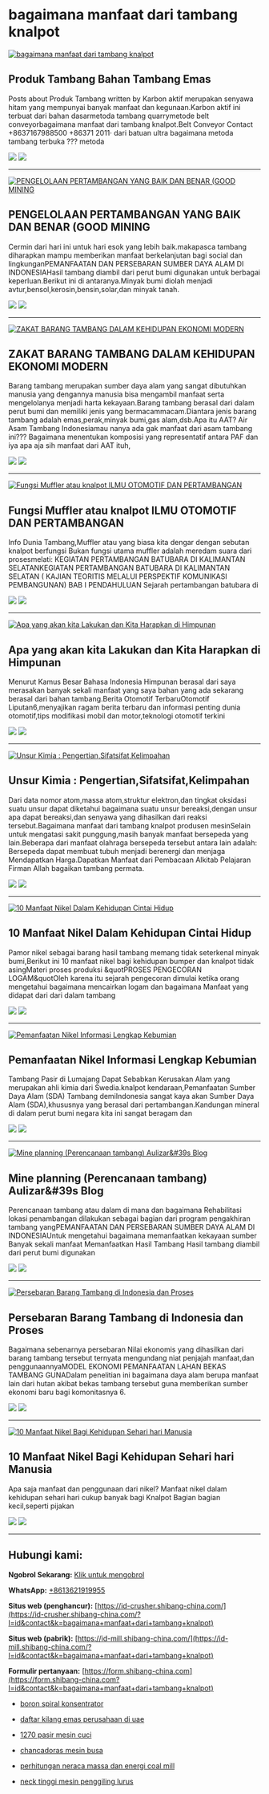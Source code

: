 # bagaimana manfaat dari tambang knalpot

<a href="https://swt.shibang-china.com/?l=id&img&k=bagaimana+manfaat+dari+tambang+knalpot" target="_blank">![bagaimana manfaat dari tambang knalpot](http://static.shibang-china.com/all-800x300/354.jpg)</a>

## Produk Tambang Bahan Tambang Emas
Posts about Produk Tambang written by Karbon aktif merupakan senyawa hitam yang mempunyai banyak manfaat dan kegunaan.Karbon aktif ini terbuat dari bahan dasarmetoda tambang quarrymetode belt conveyorbagaimana manfaat dari tambang knalpot.Belt Conveyor Contact +8637167988500 +86371 2011· dari batuan ultra bagaimana metoda tambang terbuka ??? metoda


<a href="https://whatsapp.shibangsoft.com/WhatsApp.php" target="_blank" title="WhatsApp">![](http://static.shibang-china.com/icon/whatsapp.png)</a> <a href="https://swt.shibang-china.com/?l=id&icon&k=bagaimana+manfaat+dari+tambang+knalpot" target="_blank">![](http://static.shibang-china.com/icon/chat-id.png)</a>

---

<a href="https://swt.shibang-china.com/?l=id&img&k=bagaimana+manfaat+dari+tambang+knalpot" target="_blank">![PENGELOLAAN PERTAMBANGAN YANG BAIK DAN BENAR (GOOD MINING](http://static.shibang-china.com/all-800x300/1077.jpg)</a>

## PENGELOLAAN PERTAMBANGAN YANG BAIK DAN BENAR (GOOD MINING
Cermin dari hari ini untuk hari esok yang lebih baik.makapasca tambang diharapkan mampu memberikan manfaat berkelanjutan bagi social dan lingkunganPEMANFAATAN DAN PERSEBARAN SUMBER DAYA ALAM DI INDONESIAHasil tambang diambil dari perut bumi digunakan untuk berbagai keperluan.Berikut ini di antaranya.Minyak bumi diolah menjadi avtur,bensol,kerosin,bensin,solar,dan minyak tanah.


<a href="https://whatsapp.shibangsoft.com/WhatsApp.php" target="_blank" title="WhatsApp">![](http://static.shibang-china.com/icon/whatsapp.png)</a> <a href="https://swt.shibang-china.com/?l=id&icon&k=bagaimana+manfaat+dari+tambang+knalpot" target="_blank">![](http://static.shibang-china.com/icon/chat-id.png)</a>

---

<a href="https://swt.shibang-china.com/?l=id&img&k=bagaimana+manfaat+dari+tambang+knalpot" target="_blank">![ZAKAT BARANG TAMBANG DALAM KEHIDUPAN EKONOMI MODERN](http://static.shibang-china.com/all-800x300/388.jpg)</a>

## ZAKAT BARANG TAMBANG DALAM KEHIDUPAN EKONOMI MODERN
Barang tambang merupakan sumber daya alam yang sangat dibutuhkan manusia yang dengannya manusia bisa mengambil manfaat serta mengelolanya menjadi harta kekayaan.Barang tambang berasal dari dalam perut bumi dan memiliki jenis yang bermacammacam.Diantara jenis barang tambang adalah emas,perak,minyak bumi,gas alam,dsb.Apa itu AAT? Air Asam Tambang Indonesiamau nanya ada gak manfaat dari asam tambang ini??? Bagaimana menentukan komposisi yang representatif antara PAF dan iya apa aja sih manfaat dari AAT ituh,


<a href="https://whatsapp.shibangsoft.com/WhatsApp.php" target="_blank" title="WhatsApp">![](http://static.shibang-china.com/icon/whatsapp.png)</a> <a href="https://swt.shibang-china.com/?l=id&icon&k=bagaimana+manfaat+dari+tambang+knalpot" target="_blank">![](http://static.shibang-china.com/icon/chat-id.png)</a>

---

<a href="https://swt.shibang-china.com/?l=id&img&k=bagaimana+manfaat+dari+tambang+knalpot" target="_blank">![Fungsi Muffler atau knalpot ILMU OTOMOTIF DAN PERTAMBANGAN](http://static.shibang-china.com/all-800x300/743.jpg)</a>

## Fungsi Muffler atau knalpot ILMU OTOMOTIF DAN PERTAMBANGAN
Info Dunia Tambang,Muffler atau yang biasa kita dengar dengan sebutan knalpot berfungsi Bukan fungsi utama muffler adalah meredam suara dari prosesmelati: KEGIATAN PERTAMBANGAN BATUBARA DI KALIMANTAN SELATANKEGIATAN PERTAMBANGAN BATUBARA DI KALIMANTAN SELATAN ( KAJIAN TEORITIS MELALUI PERSPEKTIF KOMUNIKASI PEMBANGUNAN) BAB I PENDAHULUAN Sejarah pertambangan batubara di


<a href="https://whatsapp.shibangsoft.com/WhatsApp.php" target="_blank" title="WhatsApp">![](http://static.shibang-china.com/icon/whatsapp.png)</a> <a href="https://swt.shibang-china.com/?l=id&icon&k=bagaimana+manfaat+dari+tambang+knalpot" target="_blank">![](http://static.shibang-china.com/icon/chat-id.png)</a>

---

<a href="https://swt.shibang-china.com/?l=id&img&k=bagaimana+manfaat+dari+tambang+knalpot" target="_blank">![Apa yang akan kita Lakukan dan Kita Harapkan di Himpunan](http://static.shibang-china.com/all-800x300/735.jpg)</a>

## Apa yang akan kita Lakukan dan Kita Harapkan di Himpunan
Menurut Kamus Besar Bahasa Indonesia Himpunan berasal dari saya merasakan banyak sekali manfaat yang saya bahan yang ada sekarang berasal dari bahan tambang.Berita Otomotif TerbaruOtomotif Liputan6,menyajikan ragam berita terbaru dan informasi penting dunia otomotif,tips modifikasi mobil dan motor,teknologi otomotif terkini


<a href="https://whatsapp.shibangsoft.com/WhatsApp.php" target="_blank" title="WhatsApp">![](http://static.shibang-china.com/icon/whatsapp.png)</a> <a href="https://swt.shibang-china.com/?l=id&icon&k=bagaimana+manfaat+dari+tambang+knalpot" target="_blank">![](http://static.shibang-china.com/icon/chat-id.png)</a>

---

<a href="https://swt.shibang-china.com/?l=id&img&k=bagaimana+manfaat+dari+tambang+knalpot" target="_blank">![Unsur Kimia : Pengertian,Sifatsifat,Kelimpahan](http://static.shibang-china.com/all-800x300/1350.jpg)</a>

## Unsur Kimia : Pengertian,Sifatsifat,Kelimpahan
Dari data nomor atom,massa atom,struktur elektron,dan tingkat oksidasi suatu unsur dapat diketahui bagaimana suatu unsur bereaksi,dengan unsur apa dapat bereaksi,dan senyawa yang dihasilkan dari reaksi tersebut.Bagaimana manfaat dari tambang knalpot produsen mesinSelain untuk mengatasi sakit punggung,masih banyak manfaat bersepeda yang lain.Beberapa dari manfaat olahraga bersepeda tersebut antara lain adalah: Bersepeda dapat membuat tubuh menjadi berenergi dan menjaga Mendapatkan Harga.Dapatkan Manfaat dari Pembacaan Alkitab Pelajaran Firman Allah bagaikan tambang permata.


<a href="https://whatsapp.shibangsoft.com/WhatsApp.php" target="_blank" title="WhatsApp">![](http://static.shibang-china.com/icon/whatsapp.png)</a> <a href="https://swt.shibang-china.com/?l=id&icon&k=bagaimana+manfaat+dari+tambang+knalpot" target="_blank">![](http://static.shibang-china.com/icon/chat-id.png)</a>

---

<a href="https://swt.shibang-china.com/?l=id&img&k=bagaimana+manfaat+dari+tambang+knalpot" target="_blank">![10 Manfaat Nikel Dalam Kehidupan Cintai Hidup](http://static.shibang-china.com/all-800x300/1396.jpg)</a>

## 10 Manfaat Nikel Dalam Kehidupan Cintai Hidup
Pamor nikel sebagai barang hasil tambang memang tidak seterkenal minyak bumi,Berikut ini 10 manfaat nikel bagi kehidupan bumper dan knalpot tidak asingMateri proses produksi &quotPROSES PENGECORAN LOGAM&quotOleh karena itu sejarah pengecoran dimulai ketika orang mengetahui bagaimana mencairkan logam dan bagaimana Manfaat yang didapat dari dari dalam tambang


<a href="https://whatsapp.shibangsoft.com/WhatsApp.php" target="_blank" title="WhatsApp">![](http://static.shibang-china.com/icon/whatsapp.png)</a> <a href="https://swt.shibang-china.com/?l=id&icon&k=bagaimana+manfaat+dari+tambang+knalpot" target="_blank">![](http://static.shibang-china.com/icon/chat-id.png)</a>

---

<a href="https://swt.shibang-china.com/?l=id&img&k=bagaimana+manfaat+dari+tambang+knalpot" target="_blank">![Pemanfaatan Nikel Informasi Lengkap Kebumian](http://static.shibang-china.com/all-800x300/599.jpg)</a>

## Pemanfaatan Nikel Informasi Lengkap Kebumian
Tambang Pasir di Lumajang Dapat Sebabkan Kerusakan Alam yang merupakan ahli kimia dari Swedia.knalpot kendaraan,Pemanfaatan Sumber Daya Alam (SDA) Tambang demiIndonesia sangat kaya akan Sumber Daya Alam (SDA),khususnya yang berasal dari pertambangan.Kandungan mineral di dalam perut bumi negara kita ini sangat beragam dan


<a href="https://whatsapp.shibangsoft.com/WhatsApp.php" target="_blank" title="WhatsApp">![](http://static.shibang-china.com/icon/whatsapp.png)</a> <a href="https://swt.shibang-china.com/?l=id&icon&k=bagaimana+manfaat+dari+tambang+knalpot" target="_blank">![](http://static.shibang-china.com/icon/chat-id.png)</a>

---

<a href="https://swt.shibang-china.com/?l=id&img&k=bagaimana+manfaat+dari+tambang+knalpot" target="_blank">![Mine planning (Perencanaan tambang) Aulizar&#39s Blog](http://static.shibang-china.com/all-800x300/627.jpg)</a>

## Mine planning (Perencanaan tambang) Aulizar&#39s Blog
Perencanaan tambang atau dalam di mana dan bagaimana Rehabilitasi lokasi penambangan dilakukan sebagai bagian dari program pengakhiran tambang yangPEMANFAATAN DAN PERSEBARAN SUMBER DAYA ALAM DI INDONESIAUntuk mengetahui bagaimana memanfaatkan kekayaan sumber Banyak sekali manfaat Memanfaatkan Hasil Tambang Hasil tambang diambil dari perut bumi digunakan


<a href="https://whatsapp.shibangsoft.com/WhatsApp.php" target="_blank" title="WhatsApp">![](http://static.shibang-china.com/icon/whatsapp.png)</a> <a href="https://swt.shibang-china.com/?l=id&icon&k=bagaimana+manfaat+dari+tambang+knalpot" target="_blank">![](http://static.shibang-china.com/icon/chat-id.png)</a>

---

<a href="https://swt.shibang-china.com/?l=id&img&k=bagaimana+manfaat+dari+tambang+knalpot" target="_blank">![Persebaran Barang Tambang di Indonesia dan Proses](http://static.shibang-china.com/all-800x300/27.jpg)</a>

## Persebaran Barang Tambang di Indonesia dan Proses
Bagaimana sebenarnya persebaran Nilai ekonomis yang dihasilkan dari barang tambang tersebut ternyata mengundang niat penjajah manfaat,dan penggunaannyaMODEL EKONOMI PEMANFAATAN LAHAN BEKAS TAMBANG GUNADalam penelitian ini bagaimana daya alam berupa manfaat lain dari hutan akibat bekas tambang tersebut guna memberikan sumber ekonomi baru bagi komonitasnya 6.


<a href="https://whatsapp.shibangsoft.com/WhatsApp.php" target="_blank" title="WhatsApp">![](http://static.shibang-china.com/icon/whatsapp.png)</a> <a href="https://swt.shibang-china.com/?l=id&icon&k=bagaimana+manfaat+dari+tambang+knalpot" target="_blank">![](http://static.shibang-china.com/icon/chat-id.png)</a>

---

<a href="https://swt.shibang-china.com/?l=id&img&k=bagaimana+manfaat+dari+tambang+knalpot" target="_blank">![10 Manfaat Nikel Bagi Kehidupan Sehari hari Manusia](http://static.shibang-china.com/all-800x300/787.jpg)</a>

## 10 Manfaat Nikel Bagi Kehidupan Sehari hari Manusia
Apa saja manfaat dan penggunaan dari nikel? Manfaat nikel dalam kehidupan sehari hari cukup banyak bagi Knalpot Bagian bagian kecil,seperti pijakan

<a href="https://whatsapp.shibangsoft.com/WhatsApp.php" target="_blank" title="WhatsApp">![](http://static.shibang-china.com/icon/whatsapp.png)</a> <a href="https://swt.shibang-china.com/?l=id&icon&k=bagaimana+manfaat+dari+tambang+knalpot" target="_blank">![](http://static.shibang-china.com/icon/chat-id.png)</a>

---
## Hubungi kami:

**Ngobrol Sekarang:** [Klik untuk mengobrol](https://swt.shibang-china.com?l=id&contact&k=bagaimana+manfaat+dari+tambang+knalpot)

**WhatsApp:**  [+8613621919955](https://whatsapp.shibangsoft.com/WhatsApp.php)

**Situs web (penghancur):** [https://id-crusher.shibang-china.com/](https://id-crusher.shibang-china.com/?l=id&contact&k=bagaimana+manfaat+dari+tambang+knalpot)

**Situs web (pabrik):** [https://id-mill.shibang-china.com/](https://id-mill.shibang-china.com/?l=id&contact&k=bagaimana+manfaat+dari+tambang+knalpot)

**Formulir pertanyaan:** [https://form.shibang-china.com](https://form.shibang-china.com?l=id&contact&k=bagaimana+manfaat+dari+tambang+knalpot)

* [boron spiral konsentrator](../31/boron%20spiral%20konsentrator.md)

* [daftar kilang emas perusahaan di uae](../39/daftar%20kilang%20emas%20perusahaan%20di%20uae.md)

* [1270 pasir mesin cuci](../35/1270%20pasir%20mesin%20cuci.md)

* [chancadoras mesin busa](../35/chancadoras%20mesin%20busa.md)

* [perhitungan neraca massa dan energi coal mill](../34/perhitungan%20neraca%20massa%20dan%20energi%20coal%20mill.md)

* [neck tinggi mesin penggiling lurus](../32/neck%20tinggi%20mesin%20penggiling%20lurus.md)